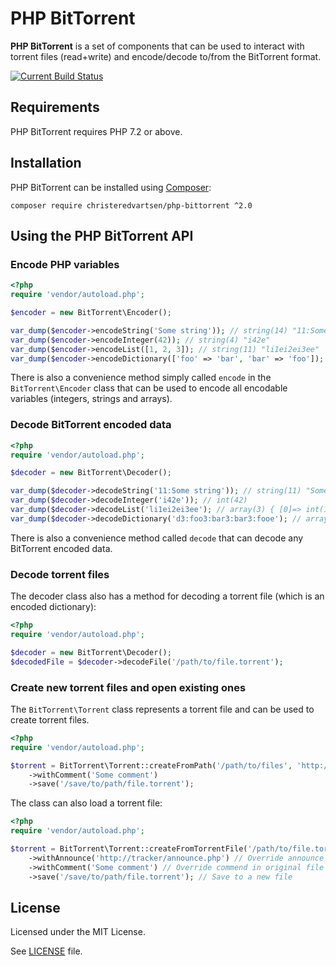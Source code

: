 # PHP BitTorrent
**PHP BitTorrent** is a set of components that can be used to interact with torrent files (read+write) and encode/decode to/from the BitTorrent format.

[![Current Build Status](https://github.com/christeredvartsen/php-bittorrent/workflows/CI/badge.svg)](https://github.com/christeredvartsen/php-bittorrent/actions)

## Requirements
PHP BitTorrent requires PHP 7.2 or above.

## Installation
PHP BitTorrent can be installed using [Composer](https://getcomposer.org):

    composer require christeredvartsen/php-bittorrent ^2.0

## Using the PHP BitTorrent API
### Encode PHP variables

```php
<?php
require 'vendor/autoload.php';

$encoder = new BitTorrent\Encoder();

var_dump($encoder->encodeString('Some string')); // string(14) "11:Some string"
var_dump($encoder->encodeInteger(42)); // string(4) "i42e"
var_dump($encoder->encodeList([1, 2, 3]); // string(11) "li1ei2ei3ee"
var_dump($encoder->encodeDictionary(['foo' => 'bar', 'bar' => 'foo']); // string(22) "d3:foo3:bar3:bar3:fooe"
```

There is also a convenience method simply called `encode` in the `BitTorrent\Encoder` class that can be used to encode all encodable variables (integers, strings and arrays).

### Decode BitTorrent encoded data

```php
<?php
require 'vendor/autoload.php';

$decoder = new BitTorrent\Decoder();

var_dump($decoder->decodeString('11:Some string')); // string(11) "Some string"
var_dump($decoder->decodeInteger('i42e')); // int(42)
var_dump($decoder->decodeList('li1ei2ei3ee'); // array(3) { [0]=> int(1) [1]=> int(2) [2]=> int(3) }
var_dump($decoder->decodeDictionary('d3:foo3:bar3:bar3:fooe'); // array(2) { ["foo"]=> string(3) "bar" ["bar"]=> string(3) "foo" }
```

There is also a convenience method called `decode` that can decode any BitTorrent encoded data.

### Decode torrent files

The decoder class also has a method for decoding a torrent file (which is an encoded dictionary):

```php
<?php
require 'vendor/autoload.php';

$decoder = new BitTorrent\Decoder();
$decodedFile = $decoder->decodeFile('/path/to/file.torrent');
```

### Create new torrent files and open existing ones

The `BitTorrent\Torrent` class represents a torrent file and can be used to create torrent files.

```php
<?php
require 'vendor/autoload.php';

$torrent = BitTorrent\Torrent::createFromPath('/path/to/files', 'http://tracker/announce.php')
    ->withComment('Some comment')
    ->save('/save/to/path/file.torrent');
```

The class can also load a torrent file:

```php
<?php
require 'vendor/autoload.php';

$torrent = BitTorrent\Torrent::createFromTorrentFile('/path/to/file.torrent')
    ->withAnnounce('http://tracker/announce.php') // Override announce in original file
    ->withComment('Some comment') // Override commend in original file
    ->save('/save/to/path/file.torrent'); // Save to a new file
```

## License
Licensed under the MIT License.

See [LICENSE](LICENSE) file.
